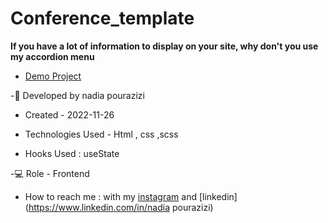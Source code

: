 # Conference_template
**If you have a lot of information to display on your site, why don't you use my accordion menu**

- [Demo Project](https://nadiapourazizi.github.io/Conference_template/)

-🙂 Developed by nadia pourazizi
- Created - 2022-11-26

- Technologies Used - Html , css ,scss

- Hooks Used : useState 

-💻 Role - Frontend

- How to reach me : with my [instagram](https://www.instagram.com/nadiaacodes) and [linkedin](https://www.linkedin.com/in/nadia pourazizi)
